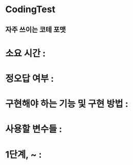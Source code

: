# CodingTest

## 자주 쓰이는 코테 포맷
# 소요 시간 : 
# 정오답 여부 : 
# 구현해야 하는 기능 및 구현 방법 : 
# 사용할 변수들 : 
# 1단계, ~ : 
